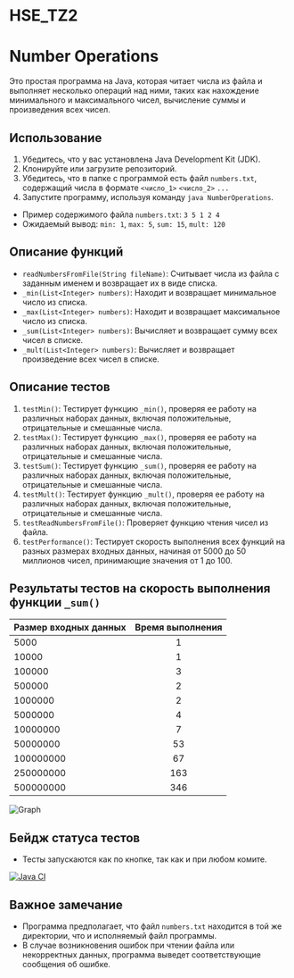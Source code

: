 # HSE_TZ2

# Number Operations

Это простая программа на Java, которая читает числа из файла и выполняет несколько операций над ними, таких как нахождение минимального и максимального чисел, вычисление суммы и произведения всех чисел.

## Использование

1. Убедитесь, что у вас установлена Java Development Kit (JDK).
2. Клонируйте или загрузите репозиторий.
3. Убедитесь, что в папке с программой есть файл `numbers.txt`, содержащий числа в формате `<число_1>` `<число_2>` `...`
4. Запустите программу, используя команду `java NumberOperations`.
- Пример содержимого файла `numbers.txt`: `3 5 1 2 4`
- Ожидаемый вывод: `min: 1`, `max: 5`, `sum: 15`, `mult: 120`

## Описание функций

- `readNumbersFromFile(String fileName)`: Считывает числа из файла с заданным именем и возвращает их в виде списка.
- `_min(List<Integer> numbers)`: Находит и возвращает минимальное число из списка.
- `_max(List<Integer> numbers)`: Находит и возвращает максимальное число из списка.
- `_sum(List<Integer> numbers)`: Вычисляет и возвращает сумму всех чисел в списке.
- `_mult(List<Integer> numbers)`: Вычисляет и возвращает произведение всех чисел в списке.

## Описание тестов

1. `testMin()`: Тестирует функцию `_min()`, проверяя ее работу на различных наборах данных, включая положительные, отрицательные и смешанные числа.
2. `testMax()`: Тестирует функцию `_max()`, проверяя ее работу на различных наборах данных, включая положительные, отрицательные и смешанные числа.
3. `testSum()`: Тестирует функцию `_sum()`, проверяя ее работу на различных наборах данных, включая положительные, отрицательные и смешанные числа.
4. `testMult()`: Тестирует функцию `_mult()`, проверяя ее работу на различных наборах данных, включая положительные, отрицательные и смешанные числа.
5. `testReadNumbersFromFile()`: Проверяет функцию чтения чисел из файла.
6. `testPerformance()`: Тестирует скорость выполнения всех функций на разных размерах входных данных, начиная от 5000 до 50 миллионов чисел, принимающие значения от 1 до 100.

## Результаты тестов на скорость выполнения функции `_sum()` 

| Размер входных данных | Время выполнения   |
| --------------------- |:------------------:|
| 5000                  | 1                  |
| 10000                 | 1                  |                  
| 100000                | 3                  |
| 500000                | 2                  |             
| 1000000               | 2                  |
| 5000000               | 4                  |
| 10000000              | 7                  |
| 50000000              | 53                 |
| 100000000             | 67                 |
| 250000000             | 163                |
| 500000000             | 346                |

![Graph](https://github.com/psycndr/TZ2/assets/102012523/12756f29-1dbb-4add-8ac9-d98b1ee1d151)

## Бейдж статуса тестов

- Тесты запускаются как по кнопке, так как и при любом комите.

[![Java CI](https://github.com/psycndr/TZ2/actions/workflows/ci.yml/badge.svg)](https://github.com/psycndr/TZ2/actions/workflows/ci.yml)

## Важное замечание

- Программа предполагает, что файл `numbers.txt` находится в той же директории, что и исполняемый файл программы.
- В случае возникновения ошибок при чтении файла или некорректных данных, программа выведет соответствующие сообщения об ошибке.

